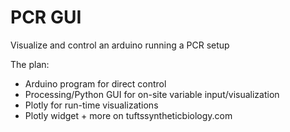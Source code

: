 # PCR GUI
Visualize and control an arduino running a PCR setup



The plan:
- Arduino program for direct control
- Processing/Python GUI for on-site variable input/visualization
- Plotly for run-time visualizations
- Plotly widget + more on tuftssyntheticbiology.com